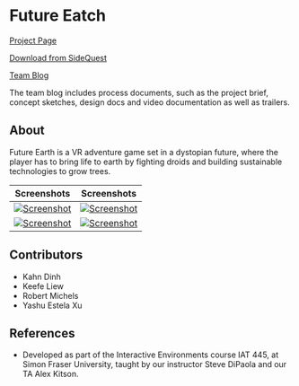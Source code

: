 # Future Eatch

[Project Page](https://rmichels.com/futureEarth)

[Download from SideQuest](https://sidequestvr.com/app/2597/future-earth)

[Team Blog](https://404teamnotfound444314077.wordpress.com/)

The team blog includes process documents, such as the project brief, concept sketches, design docs and video documentation as well as trailers.

## About

Future Earth is a VR adventure game set in a dystopian future, where the player has to bring life to earth by fighting droids and building sustainable technologies to grow trees.

| Screenshots                                                                    | Screenshots                                                                    |
| ------------------------------------------------------------------------------ | ------------------------------------------------------------------------------ |
| [![Screenshot](https://rmichels.com/assets/img/futureearth/11.jpg)](https://sidequestvr.com/app/2597/future-earth) | [![Screenshot](https://rmichels.com/assets/img/futureearth/14.jpg)](https://sidequestvr.com/app/2597/future-earth) |
| [![Screenshot](https://rmichels.com/assets/img/futureearth/19.jpg)](https://sidequestvr.com/app/2597/future-earth) | [![Screenshot](https://rmichels.com/assets/img/futureearth/20.jpg)](https://sidequestvr.com/app/2597/future-earth) |


## Contributors
* Kahn Dinh
* Keefe Liew
* Robert Michels
* Yashu Estela Xu

## References
* Developed as part of the Interactive Environments course IAT 445, at Simon Fraser University, taught by our instructor Steve DiPaola and our TA Alex Kitson.
